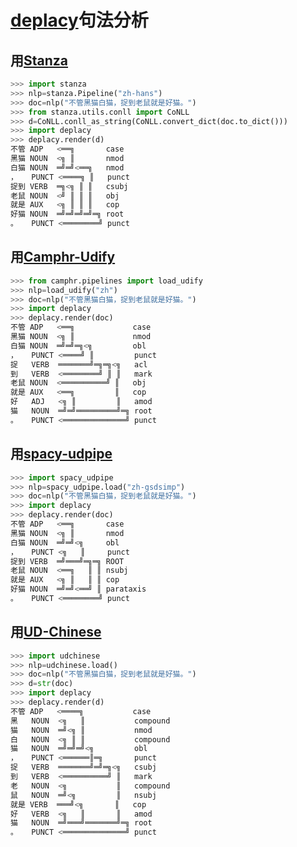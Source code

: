 # [deplacy](https://koichiyasuoka.github.io/deplacy/)句法分析

## 用[Stanza](https://stanfordnlp.github.io/stanza)

```py
>>> import stanza
>>> nlp=stanza.Pipeline("zh-hans")
>>> doc=nlp("不管黑猫白猫，捉到老鼠就是好猫。")
>>> from stanza.utils.conll import CoNLL
>>> d=CoNLL.conll_as_string(CoNLL.convert_dict(doc.to_dict()))
>>> import deplacy
>>> deplacy.render(d)
不管 ADP   <══╗       case
黑猫 NOUN  <╗ ║       nmod
白猫 NOUN  ═╝═╝<══╗   nmod
，   PUNCT <════╗ ║   punct
捉到 VERB  ═╗<╗ ║ ║   csubj
老鼠 NOUN  <╝ ║ ║ ║   obj
就是 AUX   <╗ ║ ║ ║   cop
好猫 NOUN  ═╝═╝═╝═╝═╗ root
。   PUNCT <════════╝ punct
```

## 用[Camphr-Udify](https://camphr.readthedocs.io/en/latest/notes/udify.html)

```py
>>> from camphr.pipelines import load_udify
>>> nlp=load_udify("zh")
>>> doc=nlp("不管黑猫白猫，捉到老鼠就是好猫。")
>>> import deplacy
>>> deplacy.render(doc)
不管 ADP   <══╗             case
黑猫 NOUN  <╗ ║             nmod
白猫 NOUN  ═╝═╝═╗<╗         obl
，   PUNCT <════╝ ║         punct
捉   VERB  ═══════╝═╗═╗<╗   acl
到   VERB  <════════╝ ║ ║   mark
老鼠 NOUN  <══════════╝ ║   obj
就是 AUX   <══╗         ║   cop
好   ADJ   <╗ ║         ║   amod
猫   NOUN  ═╝═╝═════════╝═╗ root
。   PUNCT <══════════════╝ punct
```

## 用[spacy-udpipe](https://github.com/TakeLab/spacy-udpipe)

```py
>>> import spacy_udpipe
>>> nlp=spacy_udpipe.load("zh-gsdsimp")
>>> doc=nlp("不管黑猫白猫，捉到老鼠就是好猫。")
>>> import deplacy
>>> deplacy.render(doc)
不管 ADP   <══╗       case
黑猫 NOUN  <╗ ║       nmod
白猫 NOUN  ═╝═╝<╗     obl
，   PUNCT <╗   ║     punct
捉到 VERB  ═╝═══╝═╗═╗ ROOT
老鼠 NOUN  <══╗   ║ ║ nsubj
就是 AUX   <╗ ║   ║ ║ cop
好猫 NOUN  ═╝═╝<══╝ ║ parataxis
。   PUNCT <════════╝ punct
```

## 用[UD-Chinese](https://pypi.org/project/udchinese)

```py
>>> import udchinese
>>> nlp=udchinese.load()
>>> doc=nlp("不管黑猫白猫，捉到老鼠就是好猫。")
>>> d=str(doc)
>>> import deplacy
>>> deplacy.render(d)
不管 ADP   <════╗           case
黑   NOUN  <╗   ║           compound
猫   NOUN  ═╝<╗ ║           nmod
白   NOUN  <╗ ║ ║           compound
猫   NOUN  ═╝═╝═╝<╗         obl
，   PUNCT <══════║═╗       punct
捉   VERB  ═══════╝═╝═╗<╗   csubj
到   VERB  <══════════╝ ║   mark
老   NOUN  <╗           ║   compound
鼠   NOUN  ═╝<╗         ║   nsubj
就是 VERB  ═══╝<╗       ║   cop
好   VERB  <╗   ║       ║   amod
猫   NOUN  ═╝═══╝═══════╝═╗ root
。   PUNCT <══════════════╝ punct
```

